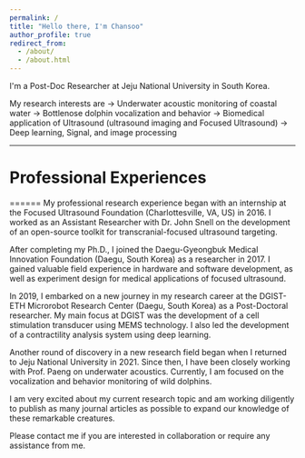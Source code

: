 ```yaml
---
permalink: /
title: "Hello there, I'm Chansoo"
author_profile: true
redirect_from: 
  - /about/
  - /about.html
---
```


I'm a Post-Doc Researcher at Jeju National University in South Korea.

My research interests are 
-> Underwater acoustic monitoring of coastal water
-> Bottlenose dolphin vocalization and behavior 
-> Biomedical application of Ultrasound (ultrasound imaging and Focused Ultrasound)
-> Deep learning, Signal, and image processing

------
# Professional Experiences
======
My professional research experience began with an internship at the Focused Ultrasound Foundation (Charlottesville, VA, US) in 2016. I worked as an Assistant Researcher with Dr. John Snell on the development of an open-source toolkit for transcranial-focused ultrasound targeting.

After completing my Ph.D., I joined the Daegu-Gyeongbuk Medical Innovation Foundation (Daegu, South Korea) as a researcher in 2017. I gained valuable field experience in hardware and software development, as well as experiment design for medical applications of focused ultrasound.

In 2019, I embarked on a new journey in my research career at the DGIST-ETH Microrobot Research Center (Daegu, South Korea) as a Post-Doctoral researcher. My main focus at DGIST was the development of a cell stimulation transducer using MEMS technology. I also led the development of a contractility analysis system using deep learning.

Another round of discovery in a new research field began when I returned to Jeju National University in 2021. Since then, I have been closely working with Prof. Paeng on underwater acoustics. Currently, I am focused on the vocalization and behavior monitoring of wild dolphins.

I am very excited about my current research topic and am working diligently to publish as many journal articles as possible to expand our knowledge of these remarkable creatures.

Please contact me if you are interested in collaboration or require any assistance from me.


